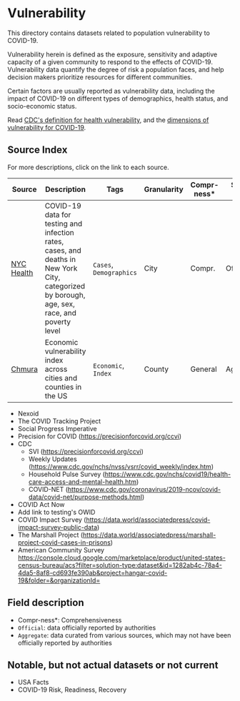 # Vulnerability

This directory contains datasets related to population vulnerability to COVID-19. 

Vulnerability herein is defined as the exposure, sensitivity and adaptive capacity of a given community to respond to the effects of COVID-19. Vulnerability data quantify the degree of risk a population faces, and help decision makers prioritize resources for different communities. 

Certain factors are usually reported as vulnerability data, including the impact of COVID-19 on different types of demographics, health status, and socio-economic status.

Read [CDC's definition for health vulnerability](https://ephtracking.cdc.gov/showPcMain.action), and the [dimensions of vulnerability for COVID-19](https://c19hcc.org/resource/vulnerable-population).

## Source Index

For more descriptions, click on the link to each source.

| Source | Description | Tags | Granularity | Compr-ness* | Source Type | First Updated | Last Updated |
|-|-|-|-|-|-|-|-|
| [NYC Health](nychealth/) | COVID-19 data for testing and infection rates, cases, and deaths in New York City, categorized by borough, age, sex, race, and poverty level | `Cases`, `Demographics` | City | Compr. | Official | 02/29/2020 | - |
| [Chmura](chmura/) | Economic vulnerability index across cities and counties in the US | `Economic`, `Index` | County | General | Aggregate | - | - |


- Nexoid
- The COVID Tracking Project
- Social Progress Imperative
- Precision for COVID (https://precisionforcovid.org/ccvi)
- CDC 
	- SVI (https://precisionforcovid.org/ccvi)
	- Weekly Updates (https://www.cdc.gov/nchs/nvss/vsrr/covid_weekly/index.htm)
	- Household Pulse Survey (https://www.cdc.gov/nchs/covid19/health-care-access-and-mental-health.htm)
	- COVID-NET (https://www.cdc.gov/coronavirus/2019-ncov/covid-data/covid-net/purpose-methods.html)
- COVID Act Now
- Add link to testing's OWID
- COVID Impact Survey (https://data.world/associatedpress/covid-impact-survey-public-data)
- The Marshall Project (https://data.world/associatedpress/marshall-project-covid-cases-in-prisons)
- American Community Survey https://console.cloud.google.com/marketplace/product/united-states-census-bureau/acs?filter=solution-type:dataset&id=1282ab4c-78a4-4da5-8af8-cd693fe390ab&project=hangar-covid-19&folder=&organizationId=


## Field description
- Compr-ness*: Comprehensiveness
- `Official`: data officially reported by authorities
- `Aggregate`: data curated from various sources, which may not have been officially reported by authorities


## Notable, but not actual datasets or not current

- USA Facts
- COVID-19 Risk, Readiness, Recovery
